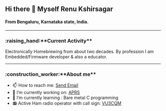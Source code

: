 ## Hi there 👋 Myself Renu Kshirsagar

<!--
**rn-ksheer/rn-ksheer** is a ✨ _special_ ✨ repository because its `README.md` (this file) appears on your GitHub profile.

Here are some ideas to get you started:

- 🔭 I’m currently working on ...
- 🌱 I’m currently learning ...
- 👯 I’m looking to collaborate on ...
- 🤔 I’m looking for help with ...
- 💬 Ask me about ...
- 📫 How to reach me: ...
- 😄 Pronouns: ...
- ⚡ Fun fact: ...
-->

<h4>From Bengaluru, Karnataka state, India.</h4>
 <hr  align="center" size="100">
 
<h3>:raising_hand:**Current Activity** </h3>
Electronically Homebrewing from about two decades. By profession I am Embedded/Firmware developer & also a educator.
<hr  align="center" size="100">

<h3>:construction_worker:**About me** </h3>

- 📫 How to reach me: <a href="mailto:rn.ksheer+github@gmail.com">Send Email</a>
- 🔭 I’m currently working on: <a href="https://github.com/rn-ksheer/APRS_Wx_v1"> APRS </a>
- 🌱 I’m currently learning : Bare metal C programming
- :radio: Active Ham radio operator with call sign: <a href="https://www.qrz.com/db/VU3CQM"> VU3CQM </a>

